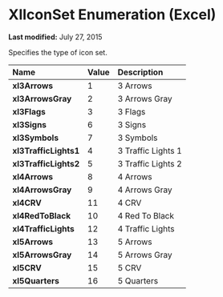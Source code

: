
# XlIconSet Enumeration (Excel)

 **Last modified:** July 27, 2015

Specifies the type of icon set.


|**Name**|**Value**|**Description**|
|:-----|:-----|:-----|
| **xl3Arrows**|1|3 Arrows|
| **xl3ArrowsGray**|2|3 Arrows Gray|
| **xl3Flags**|3|3 Flags|
| **xl3Signs**|6|3 Signs|
| **xl3Symbols**|7|3 Symbols|
| **xl3TrafficLights1**|4|3 Traffic Lights 1|
| **xl3TrafficLights2**|5|3 Traffic Lights 2|
| **xl4Arrows**|8|4 Arrows|
| **xl4ArrowsGray**|9|4 Arrows Gray|
| **xl4CRV**|11|4 CRV|
| **xl4RedToBlack**|10|4 Red To Black|
| **xl4TrafficLights**|12|4 Traffic Lights|
| **xl5Arrows**|13|5 Arrows|
| **xl5ArrowsGray**|14|5 Arrows Gray|
| **xl5CRV**|15|5 CRV|
| **xl5Quarters**|16|5 Quarters|
